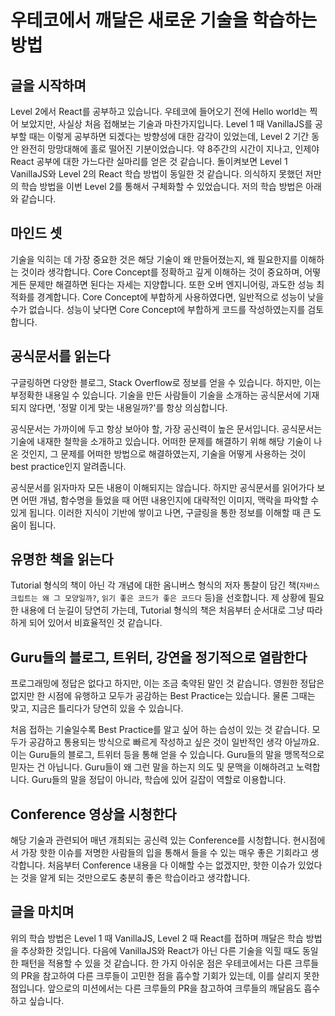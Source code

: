 <!--
- 본인의 기존 학습 방식과 비교하여 다른 점을 서술
- 어떻게 발전시킬지에 대해 작성
- 비교: 둘 이상의 것을 견주어 공통점이나 유사점, 차이점 등을 설명하는 방법.
- 독자: 일반 대중
-->

# 우테코에서 깨달은 새로운 기술을 학습하는 방법

## 글을 시작하며

Level 2에서 React를 공부하고 있습니다. 우테코에 들어오기 전에 Hello world는 찍어 보았지만, 사실상 처음 접해보는 기술과 마찬가지입니다. Level 1 때 VanillaJS를 공부할 때는 이렇게 공부하면 되겠다는 방향성에 대한 감각이 있었는데, Level 2 기간 동안 완전히 망망대해에 홀로 떨어진 기분이었습니다. 약 8주간의 시간이 지나고, 인제야 React 공부에 대한 가느다란 실마리를 얻은 것 같습니다. 돌이켜보면 Level 1 VanillaJS와 Level 2의 React 학습 방법이 동일한 것 같습니다. 의식하지 못했던 저만의 학습 방법을 이번 Level 2를 통해서 구체화할 수 있었습니다. 저의 학습 방법은 아래와 같습니다.

## 마인드 셋

기술을 익히는 데 가장 중요한 것은 해당 기술이 왜 만들어졌는지, 왜 필요한지를 이해하는 것이라 생각합니다. Core Concept를 정확하고 깊게 이해하는 것이 중요하며, 어떻게든 문제만 해결하면 된다는 자세는 지양합니다. 또한 오버 엔지니어링, 과도한 성능 최적화를 경계합니다. Core Concept에 부합하게 사용하였다면, 일반적으로 성능이 낮을 수가 없습니다. 성능이 낮다면 Core Concept에 부합하게 코드를 작성하였는지를 검토합니다.

## 공식문서를 읽는다

구글링하면 다양한 블로그, Stack Overflow로 정보를 얻을 수 있습니다. 하지만, 이는 부정확한 내용일 수 있습니다. 기술을 만든 사람들이 기술을 소개하는 공식문서에 기재되지 않다면, '정말 이게 맞는 내용일까?'를 항상 의심합니다.

공식문서는 가까이에 두고 항상 보아야 할, 가장 공신력이 높은 문서입니다. 공식문서는 기술에 내재한 철학을 소개하고 있습니다. 어떠한 문제를 해결하기 위해 해당 기술이 나온 것인지, 그 문제를 어떠한 방법으로 해결하였는지, 기술을 어떻게 사용하는 것이 best practice인지 알려줍니다.

공식문서를 읽자마자 모든 내용이 이해되지는 않습니다. 하지만 공식문서를 읽어가다 보면 어떤 개념, 함수명을 들었을 때 어떤 내용인지에 대략적인 이미지, 맥락을 파악할 수 있게 됩니다. 이러한 지식이 기반에 쌓이고 나면, 구글링을 통한 정보를 이해할 때 큰 도움이 됩니다.

## 유명한 책을 읽는다

Tutorial 형식의 책이 아닌 각 개념에 대한 옴니버스 형식의 저자 통찰이 담긴 책(`자바스크립트는 왜 그 모양일까?`, `읽기 좋은 코드가 좋은 코드다` 등)을 선호합니다. 제 상황에 필요한 내용에 더 눈길이 당연히 가는데, Tutorial 형식의 책은 처음부터 순서대로 그냥 따라 하게 되어 있어서 비효율적인 것 같습니다.

## Guru들의 블로그, 트위터, 강연을 정기적으로 열람한다

프로그래밍에 정답은 없다고 하지만, 이는 조금 축약된 말인 것 같습니다. 영원한 정답은 없지만 한 시점에 유행하고 모두가 공감하는 Best Practice는 있습니다. 물론 그때는 맞고, 지금은 틀리다가 당연히 있을 수 있습니다.

처음 접하는 기술일수록 Best Practice를 알고 싶어 하는 습성이 있는 것 같습니다. 모두가 공감하고 통용되는 방식으로 빠르게 작성하고 싶은 것이 일반적인 생각 아닐까요. 이는 Guru들의 블로그, 트위터 등을 통해 얻을 수 있습니다. Guru들의 말을 맹목적으로 믿자는 건 아닙니다. Guru들이 왜 그런 말을 하는지 의도 및 문맥을 이해하려고 노력합니다. Guru들의 말을 정답이 아니라, 학습에 있어 길잡이 역할로 이용합니다.

## Conference 영상을 시청한다

해당 기술과 관련되어 매년 개최되는 공신력 있는 Conference를 시청합니다. 현시점에서 가장 핫한 이슈를 저명한 사람들의 입을 통해서 들을 수 있는 매우 좋은 기회라고 생각합니다. 처음부터 Conference 내용을 다 이해할 수는 없겠지만, 핫한 이슈가 있었다는 것을 알게 되는 것만으로도 충분히 좋은 학습이라고 생각합니다.

## 글을 마치며

위의 학습 방법은 Level 1 때 VanillaJS, Level 2 때 React를 접하며 깨달은 학습 방법을 추상화한 것입니다. 다음에 VanillaJS와 React가 아닌 다른 기술을 익힐 때도 동일한 패턴을 적용할 수 있을 것 같습니다. 한 가지 아쉬운 점은 우테코에서는 다른 크루들의 PR을 참고하여 다른 크루들이 고민한 점을 흡수할 기회가 있는데, 이를 살리지 못한 점입니다. 앞으로의 미션에서는 다른 크루들의 PR을 참고하여 크루들의 깨달음도 흡수하고 싶습니다.
